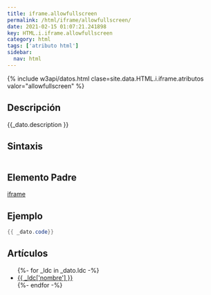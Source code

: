 ```yaml
---
title: iframe.allowfullscreen
permalink: /html/iframe/allowfullscreen/
date: 2021-02-15 01:07:21.241898
key: HTML.i.iframe.allowfullscreen
category: html
tags: ['atributo html']
sidebar: 
  nav: html
---
```


{% include w3api/datos.html clase=site.data.HTML.i.iframe.atributos valor="allowfullscreen" %}

## Descripción
{{_dato.description }}

## Sintaxis
~~~html
~~~

## Elemento Padre
[iframe](/html/iframe/)

## Ejemplo
~~~java
{{ _dato.code}}
~~~

## Artículos
<ul>
{%- for _ldc in _dato.ldc -%}
   <li>
       <a href="{{_ldc['url'] }}">{{ _ldc['nombre'] }}</a>
   </li>
{%- endfor -%}
</ul>
